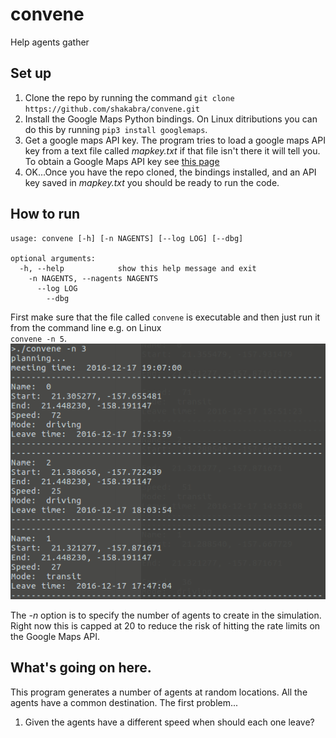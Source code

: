 # convene
Help agents gather

## Set up
1. Clone the repo by running the command `git clone https://github.com/shakabra/convene.git`
2. Install the Google Maps Python bindings. On Linux ditributions you can do this
by running `pip3 install googlemaps`.
3. Get a google maps API key. The program tries to load a google maps API key
from a text file called *mapkey.txt* if that file isn't there it will tell you.
To obtain a Google Maps API key see [this page](https://github.com/googlemaps/google-maps-services-python)
4. OK...Once you have the repo cloned, the bindings installed, and an API key 
saved in *mapkey.txt* you should be ready to run the code.

## How to run
```
usage: convene [-h] [-n NAGENTS] [--log LOG] [--dbg]

optional arguments:
  -h, --help            show this help message and exit
    -n NAGENTS, --nagents NAGENTS
      --log LOG
        --dbg
```
First make sure that the file called `convene` is executable and then just run
it from the command line e.g. on Linux  
`convene -n 5`.  
![Demo image](/demo/convene_demo.png?raw=true)

The *-n* option is to 
specify the number of agents to create in the simulation. Right now this is 
capped at 20 to reduce the risk of hitting the rate limits on the Google Maps
API.


## What's going on here.
This program generates a number of agents at random locations. All the agents
have a common destination. The first problem...  
1. Given the agents have a different speed when should each one leave?

